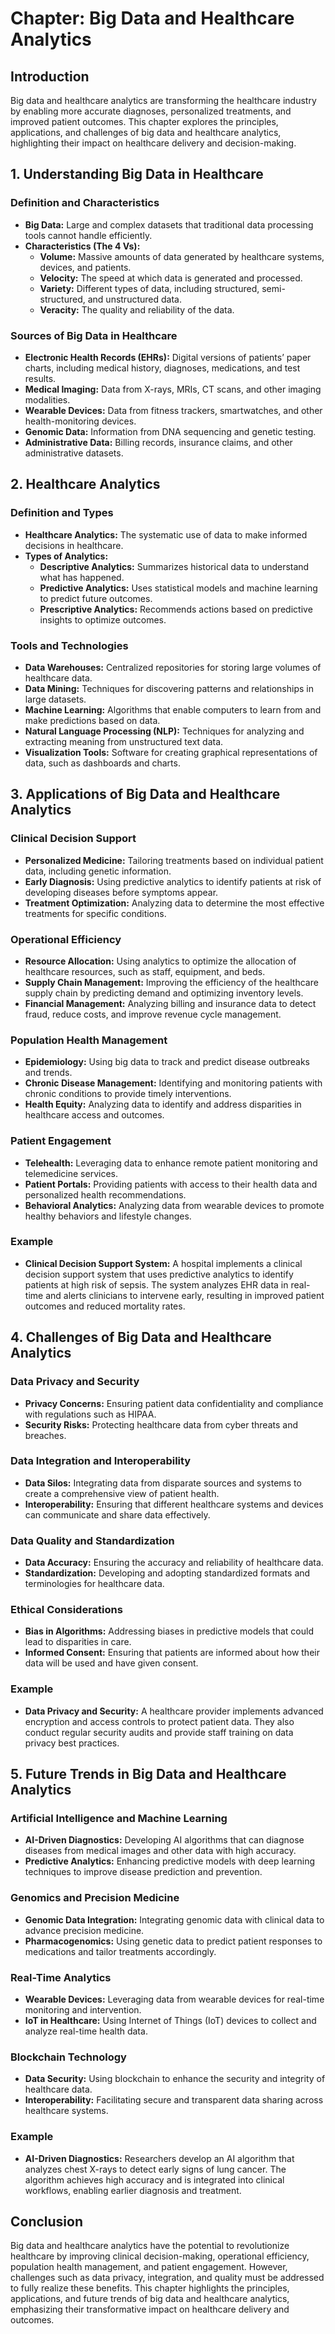 # Chapter: Big Data and Healthcare Analytics

## Introduction
Big data and healthcare analytics are transforming the healthcare industry by enabling more accurate diagnoses, personalized treatments, and improved patient outcomes. This chapter explores the principles, applications, and challenges of big data and healthcare analytics, highlighting their impact on healthcare delivery and decision-making.

## 1. Understanding Big Data in Healthcare

### Definition and Characteristics
- **Big Data:** Large and complex datasets that traditional data processing tools cannot handle efficiently. 
- **Characteristics (The 4 Vs):**
  - **Volume:** Massive amounts of data generated by healthcare systems, devices, and patients.
  - **Velocity:** The speed at which data is generated and processed.
  - **Variety:** Different types of data, including structured, semi-structured, and unstructured data.
  - **Veracity:** The quality and reliability of the data.

### Sources of Big Data in Healthcare
- **Electronic Health Records (EHRs):** Digital versions of patients’ paper charts, including medical history, diagnoses, medications, and test results.
- **Medical Imaging:** Data from X-rays, MRIs, CT scans, and other imaging modalities.
- **Wearable Devices:** Data from fitness trackers, smartwatches, and other health-monitoring devices.
- **Genomic Data:** Information from DNA sequencing and genetic testing.
- **Administrative Data:** Billing records, insurance claims, and other administrative datasets.

## 2. Healthcare Analytics

### Definition and Types
- **Healthcare Analytics:** The systematic use of data to make informed decisions in healthcare.
- **Types of Analytics:**
  - **Descriptive Analytics:** Summarizes historical data to understand what has happened.
  - **Predictive Analytics:** Uses statistical models and machine learning to predict future outcomes.
  - **Prescriptive Analytics:** Recommends actions based on predictive insights to optimize outcomes.

### Tools and Technologies
- **Data Warehouses:** Centralized repositories for storing large volumes of healthcare data.
- **Data Mining:** Techniques for discovering patterns and relationships in large datasets.
- **Machine Learning:** Algorithms that enable computers to learn from and make predictions based on data.
- **Natural Language Processing (NLP):** Techniques for analyzing and extracting meaning from unstructured text data.
- **Visualization Tools:** Software for creating graphical representations of data, such as dashboards and charts.

## 3. Applications of Big Data and Healthcare Analytics

### Clinical Decision Support
- **Personalized Medicine:** Tailoring treatments based on individual patient data, including genetic information.
- **Early Diagnosis:** Using predictive analytics to identify patients at risk of developing diseases before symptoms appear.
- **Treatment Optimization:** Analyzing data to determine the most effective treatments for specific conditions.

### Operational Efficiency
- **Resource Allocation:** Using analytics to optimize the allocation of healthcare resources, such as staff, equipment, and beds.
- **Supply Chain Management:** Improving the efficiency of the healthcare supply chain by predicting demand and optimizing inventory levels.
- **Financial Management:** Analyzing billing and insurance data to detect fraud, reduce costs, and improve revenue cycle management.

### Population Health Management
- **Epidemiology:** Using big data to track and predict disease outbreaks and trends.
- **Chronic Disease Management:** Identifying and monitoring patients with chronic conditions to provide timely interventions.
- **Health Equity:** Analyzing data to identify and address disparities in healthcare access and outcomes.

### Patient Engagement
- **Telehealth:** Leveraging data to enhance remote patient monitoring and telemedicine services.
- **Patient Portals:** Providing patients with access to their health data and personalized health recommendations.
- **Behavioral Analytics:** Analyzing data from wearable devices to promote healthy behaviors and lifestyle changes.

### Example
- **Clinical Decision Support System:** A hospital implements a clinical decision support system that uses predictive analytics to identify patients at high risk of sepsis. The system analyzes EHR data in real-time and alerts clinicians to intervene early, resulting in improved patient outcomes and reduced mortality rates.

## 4. Challenges of Big Data and Healthcare Analytics

### Data Privacy and Security
- **Privacy Concerns:** Ensuring patient data confidentiality and compliance with regulations such as HIPAA.
- **Security Risks:** Protecting healthcare data from cyber threats and breaches.

### Data Integration and Interoperability
- **Data Silos:** Integrating data from disparate sources and systems to create a comprehensive view of patient health.
- **Interoperability:** Ensuring that different healthcare systems and devices can communicate and share data effectively.

### Data Quality and Standardization
- **Data Accuracy:** Ensuring the accuracy and reliability of healthcare data.
- **Standardization:** Developing and adopting standardized formats and terminologies for healthcare data.

### Ethical Considerations
- **Bias in Algorithms:** Addressing biases in predictive models that could lead to disparities in care.
- **Informed Consent:** Ensuring that patients are informed about how their data will be used and have given consent.

### Example
- **Data Privacy and Security:** A healthcare provider implements advanced encryption and access controls to protect patient data. They also conduct regular security audits and provide staff training on data privacy best practices.

## 5. Future Trends in Big Data and Healthcare Analytics

### Artificial Intelligence and Machine Learning
- **AI-Driven Diagnostics:** Developing AI algorithms that can diagnose diseases from medical images and other data with high accuracy.
- **Predictive Analytics:** Enhancing predictive models with deep learning techniques to improve disease prediction and prevention.

### Genomics and Precision Medicine
- **Genomic Data Integration:** Integrating genomic data with clinical data to advance precision medicine.
- **Pharmacogenomics:** Using genetic data to predict patient responses to medications and tailor treatments accordingly.

### Real-Time Analytics
- **Wearable Devices:** Leveraging data from wearable devices for real-time monitoring and intervention.
- **IoT in Healthcare:** Using Internet of Things (IoT) devices to collect and analyze real-time health data.

### Blockchain Technology
- **Data Security:** Using blockchain to enhance the security and integrity of healthcare data.
- **Interoperability:** Facilitating secure and transparent data sharing across healthcare systems.

### Example
- **AI-Driven Diagnostics:** Researchers develop an AI algorithm that analyzes chest X-rays to detect early signs of lung cancer. The algorithm achieves high accuracy and is integrated into clinical workflows, enabling earlier diagnosis and treatment.

## Conclusion
Big data and healthcare analytics have the potential to revolutionize healthcare by improving clinical decision-making, operational efficiency, population health management, and patient engagement. However, challenges such as data privacy, integration, and quality must be addressed to fully realize these benefits. This chapter highlights the principles, applications, and future trends of big data and healthcare analytics, emphasizing their transformative impact on healthcare delivery and outcomes.

